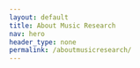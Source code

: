 ```yaml
--- 
layout: default
title: About Music Research
nav: hero
header_type: none
permalink: /aboutmusicresearch/
---
```


